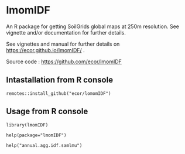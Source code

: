 # lmomIDF

An R package for getting SoilGrids global maps at 250m resolution. See vignette and/or documentation for further details.

See vignettes and manual for further details on https://ecor.github.io/lmomIDF/ . 

Source code : https://github.com/ecor/lmomIDF

## Intastallation from R console 

```
remotes::install_github("ecor/lomomIDF")
```

## Usage from R console 

```
library(lmomIDF)

help(package="lmomIDF")

help("annual.agg.idf.samlmu") 

```

